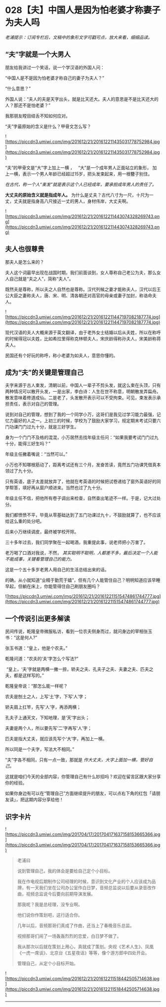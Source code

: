 # 028【夫】中国人是因为怕老婆才称妻子为夫人吗

 *老浦提示：订阅专栏后，文稿中的象形文字可戳可点，放大来看，细细品读。*

## “夫”字就是一个大男人

朋友给我讲过一个笑话，说一个学汉语的外国人问：

“中国人是不是因为怕老婆才称自己的妻子为夫人？”

“什么意思？”

外国人说：“夫人的夫是天字出头，就是比天还大。夫人的意思是不是比天还大的人？那还不是怕老婆？”

我那朋友瞠目结舌不知如何应对。

“夫”字最原始的含义是什么？甲骨文怎么写？

![https://piccdn3.umiwi.com/img/201612/21/201612211435031778752984.jpg](https://piccdn3.umiwi.com/img/201612/21/201612211435031778752984.jpg)

“夫”的甲骨文是“大”字上加上一横 ，   “大”是一个成年男人正面站立的象形， 加上一横，表示一个男人年龄已经超过15岁，把头发束起来，用一根簪子别住。

 *在古代，称一个人“束发”就是表示这个人已经成年，要承担成年男人的责任了。*

 **大丈夫的原始含义就是指成年人。** 为什么是丈夫？古代八寸为一尺，十尺为一丈，丈夫就是指身高八尺接近一丈的男人，身材伟岸，大丈夫啊。

![https://piccdn3.umiwi.com/img/201612/21/201612211443074328269743.png](https://piccdn3.umiwi.com/img/201612/21/201612211443074328269743.png)

## 夫人也很尊贵

那夫人是怎么来的？ 

夫人这个词最早出现在战国时期，我们前面谈到，女人尊称自己老公为夫，那么女人自己就是“夫之人”，简称“夫人”。

既然夫是尊称，所以夫之人自然也是尊称。汉代列候之妻才能称夫人，汉代以后王公大臣之妻称夫人，唐、宋、明、清各朝还对高官的母亲或妻子加封，称诰命夫人。

![https://piccdn3.umiwi.com/img/201612/21/201612211447197082187774.jpg](https://piccdn3.umiwi.com/img/201612/21/201612211447197082187774.jpg)

现代汉语的夫人大概来源于英文翻译，由于老外女士结婚以后从夫姓，所以在称呼的时候得冠以夫姓，比如希拉里得称克林顿夫人，宋庆龄得称孙夫人，宋美龄称蒋夫人。

民国还有个好玩的称呼，称小老婆为如夫人，意思你懂的。

## 成为“夫”的关键是管理自己

夫字来源于古人束发，清朝以前，中国人一辈子不剪头发，就这么束在头顶，只有两种情况可以散开头发，一是出家，李白诗：人生在世不称意，明朝散发弄扁舟。散发意味着修道成仙。二是老了，头发散开表示可以不受拘束。可见，束发表示承担责任，表示对自己的管理。

说到对自己的管理，想到了我的一个同学小万，这哥们是我见过学习能力最强，记忆力最好的人之一。上初三的时候，学校为了鼓励大家学习，规定期末考试只要六门功课门门过九十分，就是三好学生。

身为一个门门不及格的混混，小万居然去找年级主任问：“如果我要考试门门过九十分，能得三好生吗？”

年级主任撇着嘴说：“当然可以。”

小万也不知哪根筋动了，距离考试还有三个月，发奋苦读，竟然五门功课凭借真本领过了九十分。

只有英语，底子太差就放弃了，他就在考英语的时候把试卷递给了窗外英语好的同学帮答，填好再从窗户顺进来。当然也过了九十分。

年级主任不信，把他所有卷子调出来检查，自然查出笔迹不一样。于是，记大过处分。

我们都愤愤不平，毕竟从零基础达到了五门功课过九十，不鼓励就算了，也不应该给这么重的处分吧。

后来小万继续调皮，最终被学校开除。

三十多年过去，我们同学聚在一起喝酒，我重提此事，说老师把小万害了。

老万喝了口酒对我说，不然， *其实聪明不聪明，人都差不多，最后决定一个人能不能成事，关键看管理自己的能力。*

这是一个五十多岁老男人用自己的生活总结出来的话。

的确，从小就知道“业精于勤荒于嬉”，但有几个人能管住自己？明明知道应该早睡早起，但躺在床上，你能管得住自己刷朋友圈吗？

![https://piccdn3.umiwi.com/img/201612/21/201612211515474861744777.jpg](https://piccdn3.umiwi.com/img/201612/21/201612211515474861744777.jpg)

## 一个传说引出更多解读

民间传说，乾隆皇帝微服私访，看到一位农夫侧身而过，就问身边的宰相张玉书：“这是何人?”

张玉书道：“皇上，他是个农夫。” 

乾隆问道：“农夫的‘夫’字怎么个写法?” 

 “皇上，‘夫’字就是两横一撇一捺，轿夫之夫、孔夫子之夫、夫妻之夫、匹夫之夫，都是这样写的。” 

乾隆皇帝说：“那怎么能一样呢？

农夫是刨土之人，上写‘土’字，下写‘人’字；

轿夫肩上扛竿，先写‘人’字，再添两横；

孔夫子上通天文，下知地理，是‘天’字出头；

夫妻是两个人，所以要先写‘二’字再写‘人’字；

匹夫是指大丈夫，就应该先写个‘大’字，再加上一横。

所以同是一个夫字，写法大不相同。” 

“夫”字各不相同，只有一点一致，那就是 *作大丈夫，大字上面加一横，管好自己。*

这就是咱们今天的全部内容，你管理自己有什么妙招吗？欢迎在留言区跟大家分享你的经验。

如果你身边有可以在“管理自己”方面继续提升的朋友，可以点右下角的红包「请朋友读」，把这期内容分享给他！

## 识字卡片

![https://piccdn3.umiwi.com/img/201704/17/201704171637158153665366.jpg](https://piccdn3.umiwi.com/img/201704/17/201704171637158153665366.jpg)

> 老浦曰
> 
> 说到管理自己，我的体会是要给自己定个小目标。
> 
> 
> 
> 我在作电视后期制作公司经理的时候，意识到文化产业的个人应该成为品牌，有一天我们坐在公司办公室作白日梦，音频总监说以后要从录音改作曲，视频总监说今后要向前期导演发展。
> 
> 
> 
> 那我呢？我是总经理，没专业啊。
> 
> 他们说你作策划吧，这行适合你。
> 
> 
> 
> 几年以后，音频那哥们真成了作曲，还当上了春晚音乐总监。
> 
> 
> 
> 视频那哥们闹了一场轰轰烈烈的恋爱，白日梦不做了。
> 
> 
> 
> 我从那次以后就在策划上用心，真就成了策划。央视《艺术人生》、凤凰《一虎一席谈》、北京台《五星夜话》等等，像个游方郎中四处开会。
> 
> 
> 
> 管理自己，从定个小目标开始。

![https://piccdn3.umiwi.com/img/201612/21/201612211518442505714638.jpg](https://piccdn3.umiwi.com/img/201612/21/201612211518442505714638.jpg)

---

